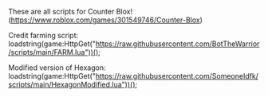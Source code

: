 These are all scripts for Counter Blox! (https://www.roblox.com/games/301549746/Counter-Blox)

Credit farming script:
loadstring(game:HttpGet("https://raw.githubusercontent.com/BotTheWarrior/scripts/main/FARM.lua"))();

Modified version of Hexagon:
loadstring(game:HttpGet("https://raw.githubusercontent.com/SomeoneIdfk/scripts/main/HexagonModified.lua"))();
